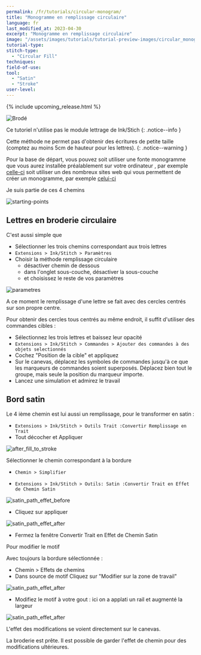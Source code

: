 ```yaml
---
permalink: /fr/tutorials/circular-monogram/
title: "Monogramme en remplissage circulaire"
language: fr
last_modified_at: 2023-04-30
excerpt: "Monogramme en remplissage circulaire"
image: "/assets/images/tutorials/tutorial-preview-images/circular_monogram.jpg"
tutorial-type:
stitch-type:
  - "Circular Fill"
techniques:
field-of-use:
tool:
  - "Satin"
  - "Stroke"
user-level:
---
```


{% include upcoming_release.html %}

![Brodé](/assets/images/tutorials/tutorial-preview-images/circular_monogram.jpg)

Ce tutoriel n'utilise pas le module lettrage de Ink/Stich
{: .notice--info }

Cette méthode ne permet pas d'obtenir des écritures de petite taille (comptez au moins 5cm de hauteur pour les lettres).
{: .notice--warning }

Pour la base de départ, vous pouvez soit utiliser une fonte monogramme que vous aurez installée préalablement sur votre ordinateur , par exemple 
[celle-ci](https://www.dafont.com/round-monogram.font) soit utiliser un des nombreux sites web qui vous permettent de créer un monogramme, par exemple
[celui-ci](https://www.makemonogram.com/monogram-maker)

Je suis partie de ces 4 chemins

![starting-points](/assets/images/tutorials/circular_monogram/starting-point.jpg)

 ## Lettres en broderie circulaire

C'est aussi simple que 

* Sélectionner les trois chemins correspondant aux trois lettres 
* `Extensions > Ink/Stitch > Paramètres`
* Choisir la méthode remplissage circulaire
  *  désactiver chemin de dessous
  *  dans l'onglet sous-couche, désactiver la sous-couche
  *  et choisissez le reste de vos paramètres

![parametres](/assets/images/tutorials/circular_monogram/parametres.jpg)

A ce moment le remplissage d'une lettre se fait avec des cercles centrés sur son propre centre.

Pour obtenir des cercles tous centrés au même endroit, il suffit d'utiliser des commandes cibles :

*  Sélectionnez les trois lettres et baissez leur opacité 
* `Extensions > Ink/Stitch > Commandes > Ajouter des commandes à des objets selectionnés`
*  Cochez "Position de la cible" et appliquez
*  Sur le canevas, déplacez les symboles de commandes jusqu'à ce que les marqueurs de commandes soient superposés. Déplacez bien tout le groupe, 
mais seule la position du marqueur importe.
*  Lancez une simulation et admirez le travail
 
 ## Bord satin
 
 Le 4 ième chemin est lui aussi un remplissage, pour le transformer en satin :
 
 * `Extensions > Ink/Stitch > Outils Trait :Convertir Remplissage en Trait`
 * Tout décocher et Appliquer
 
 ![after_fill_to_stroke](/assets/images/tutorials/circular_monogram/fill_to_stroke.jpg)
 
 Sélectionner le chemin correspondant à la bordure
 
 * `Chemin > Simplifier`
 
 * `Extensions > Ink/Stitch > Outils: Satin :Convertir Trait en Effet de Chemin Satin`

 ![satin_path_effet_before](/assets/images/tutorials/circular_monogram/satin_path_effect_before.jpg)
 
 * Cliquez sur appliquer
 
  ![satin_path_effet_after](/assets/images/tutorials/circular_monogram/satin_path_effect_after.jpg)
  
  * Fermez la fenêtre Convertir Trait en Effet de Chemin Satin

Pour modifier le motif

Avec toujours la bordure sélectionnée :
 
 * Chemin > Effets de chemins
 * Dans source de motif Cliquez sur "Modifier sur la zone de travail"

 ![satin_path_effet_after](/assets/images/tutorials/circular_monogram/changer_motif.jpg)
 
 * Modifiez le motif à votre gout : ici on a applati un rail et augmenté la largeur

![satin_path_effet_after](/assets/images/tutorials/circular_monogram/modifier_motif_after.jpg)

L'effet des modifications se voient directement sur le canevas.

La broderie est prête. Il est possible de garder l'effet de chemin pour des modifications ultérieures.
 
  

 
 

 
 
  









